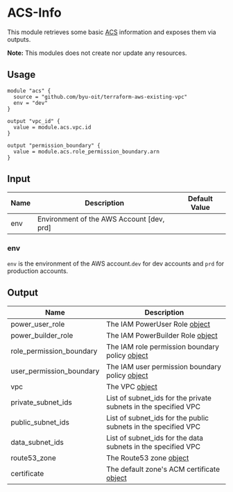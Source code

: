 # ACS-Info
This module retrieves some basic [ACS](https://github.com/byu-oit/aws-acs) information and exposes them via outputs. 

**Note:** This modules does not create nor update any resources.

## Usage
```hcl
module "acs" {
  source = "github.com/byu-oit/terraform-aws-existing-vpc"
  env = "dev"
}

output "vpc_id" {
  value = module.acs.vpc.id
}

output "permission_boundary" {
  value = module.acs.role_permission_boundary.arn
}
```

## Input
| Name | Description | Default Value |
| --- | --- | --- |
| env | Environment of the AWS Account [dev, prd]|  |

### env
`env` is the environment of the AWS account.`dev` for dev accounts and `prd` for production accounts.

## Output
| Name | Description |
| --- | --- |
| power_user_role | The IAM PowerUser Role [object](https://www.terraform.io/docs/providers/aws/d/iam_role.html#attributes-reference) |
| power_builder_role | The IAM PowerBuilder Role [object](https://www.terraform.io/docs/providers/aws/d/iam_role.html#attributes-reference) |
| role_permission_boundary | The IAM role permission boundary policy [object](https://www.terraform.io/docs/providers/aws/d/iam_policy.html#attributes-reference) |
| user_permission_boundary | The IAM user permission boundary policy [object](https://www.terraform.io/docs/providers/aws/d/iam_policy.html#attributes-reference) |
| vpc | The VPC [object](https://www.terraform.io/docs/providers/aws/d/vpc.html#argument-reference) |
| private_subnet_ids | List of subnet_ids for the private subnets in the specified VPC |
| public_subnet_ids | List of subnet_ids for the public subnets in the specified VPC |
| data_subnet_ids | List of subnet_ids for the data subnets in the specified VPC |
| route53_zone | The Route53 zone [object](https://www.terraform.io/docs/providers/aws/r/route53_zone.html#attributes-reference) |
| certificate | The default zone's ACM certificate [object](https://www.terraform.io/docs/providers/aws/d/acm_certificate.html#attributes-reference) |

